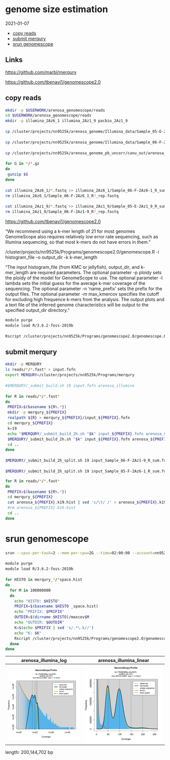 genome size estimation
================
2021-01-07

  - [copy reads](#copy-reads)
  - [submit merqury](#submit-merqury)
  - [srun genomescope](#srun-genomescope-1)
  
## Links

https://github.com/marbl/merqury

https://github.com/tbenavi1/genomescope2.0


## copy reads

``` bash
mkdir -p $USERWORK/arenosa_genomescope/reads
cd $USERWORK/arenosa_genomescope/reads
mkdir -p illumina_2Az6_1 illumina_2Az1_9 pacbio_2Az1_9

cp /cluster/projects/nn9525k/arenosa_genome/Illumina_data/Sample_05-E-2Az6-1_R?_rep.fastq.gz illumina_2Az6_1/

cp /cluster/projects/nn9525k/arenosa_genome/Illumina_data/Sample_06-F-2Az1-9_R?_rep.fastq.gz illumina_2Az1_9/

cp /cluster/projects/nn9525k/arenosa_genome_pb_uncorr/canu_out/arenosa_pp_uncorr_assembly.correctedReads.fasta.gz pacbio_2Az1_9/

for G in */*.gz 
do 
 gunzip $G
done

cat illumina_2Az6_1/*.fastq >> illumina_2Az6_1/Sample_06-F-2Az6-1_R_sum.fastq
rm illumina_2Az6_1/Sample_06-F-2Az6_1_R?_rep.fastq

cat illumina_2Az1_9/*.fastq >> illumina_2Az1_9/Sample_05-E-2Az1_9_R_sum.fastq
rm illumina_2Az1_9/Sample_06-F-2Az1-9_R?_rep.fastq
```

<https://github.com/tbenavi1/genomescope2.0>

“We recommend using a k-mer length of 21 for most genomes GenomeScope
also requires relatively low error rate sequencing, such as Illumina
sequencing, so that most k-mers do not have errors in them.”

/cluster/projects/nn9525k/Programs/genomescope2.0/genomescope.R -i
histogram\_file -o output\_dir -k k-mer\_length

“The input histogram\_file (from KMC or jellyfish), output\_dir, and
k-mer\_length are required parameters. The optional parameter -p ploidy
sets the ploidy of the model for GenomeScope to use. The optional
parameter -l lambda sets the initial guess for the average k-mer
coverage of the sequencing. The optional parameter -n ‘name\_prefix’
sets the prefix for the output files. The optional parameter -m
max\_kmercov specifies the cutoff for excluding high frequence k-mers
from the analysis. The output plots and a text file of the inferred
genome characteristics will be output to the specified output\_dir
directory.”

``` bash
module purge
module load R/3.6.2-foss-2019b

Rscript /cluster/projects/nn9525k/Programs/genomescope2.0/genomescope.R -i Sample_05-F-2Az6-1_R_sum_k16/Sample_05-F-2Az6-1_R_sum.histo -o Sample_05-F-2Az6-1_R_sum_k16/out -n "Sample_05-F-2Az6-1" -k 16 -p 2 -m 1000
```

## submit merqury

``` bash
mkdir -p MERQURY
ls reads/*/*.fast* > input.fofn
export MERQURY=/cluster/projects/nn9525k/Programs/merqury

#$MERQURY/_submit_build.sh 19 input.fofn arenosa_illumina

for R in reads/*/*.fast*
do
 PREFIX=$(basename ${R%.*})
 mkdir -p merqury_${PREFIX}
 realpath ${R} > merqury_${PREFIX}/input_${PREFIX}.fofn
 cd merqury_${PREFIX}
 k=19
 echo "$MERQURY/_submit_build_2h.sh "$k" input_${PREFIX}.fofn arenosa_${PREFIX}"
 $MERQURY/_submit_build_2h.sh "$k" input_${PREFIX}.fofn arenosa_${PREFIX}
 cd ..
done

$MERQURY/_submit_build_2h_split.sh 19 input_Sample_06-F-2Az1-9_R_sum.fofn arenosa_Sample_06-F-2Az1-9_R_sum

$MERQURY/_submit_build_2h_split.sh 19 input_Sample_05-F-2Az6-1_R_sum.fofn arenosa_Sample_05-F-2Az6-1_R_sum
```

``` bash
for R in reads/*/*.fast*
do
 PREFIX=$(basename ${R%.*})
 cd merqury_${PREFIX}
 cat arenosa_${PREFIX}.k19.hist | sed 's/\t/ /' > arenosa_${PREFIX}.k19_space.hist
 #rm arenosa_${PREFIX}.k19.hist
 cd ..
done
```

# srun genomescope

``` bash
srun --cpus-per-task=2 --mem-per-cpu=2G --time=02:00:00 --account=nn9525k --x11 --pty bash -i

module purge
module load R/3.6.2-foss-2019b

for HISTO in merqury_*/*space.hist
do
  for M in 100000000 
  do 
    echo "HISTO: $HISTO"
    PRIFIX=$(basename $HISTO _space.hist)
    echo "PRIFIX: $PRIFIX"
    OUTDIR=$(dirname $HISTO)/maxcov$M
    echo "OUTDIR: $OUTDIR"
    K=$(echo $PRIFIX | sed 's/.*\.k//')
    echo "K: $K"
    Rscript /cluster/projects/nn9525k/Programs/genomescope2.0/genomescope.R -i $HISTO -o $OUTDIR -n $PRIFIX -k $K -p 2 -m $M
  done 
done
```

| arenosa_illumina_log               | arenosa_illumina_linear               |
|------------------------------------|---------------------------------------|
| ![](arenosa_illumina_log_plot.png) | ![](arenosa_illumina_linear_plot.png) |

length: 200,144,702 bp
